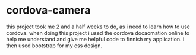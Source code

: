# cordova-camera
this project took me 2 and a half weeks to do, as i need to learn how to use cordova.
when doing this project i used the cordova docaomation online to help me understand and give me helpful code to finnish my application.
i then used bootstrap for my css design.

